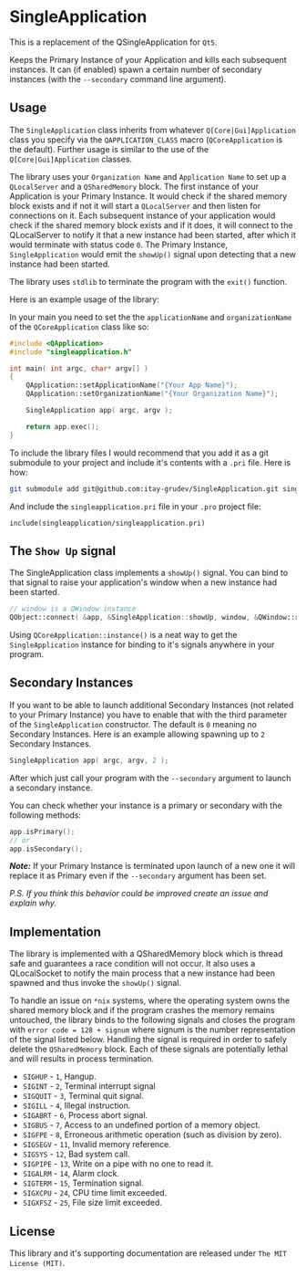 SingleApplication
=================

This is a replacement of the QSingleApplication for `Qt5`.

Keeps the Primary Instance of your Application and kills each subsequent
instances. It can (if enabled) spawn a certain number of secondary instances
(with the `--secondary` command line argument).

Usage
-----

The `SingleApplication` class inherits from whatever `Q[Core|Gui]Application`
class you specify via the `QAPPLICATION_CLASS` macro (`QCoreApplication` is the
default). Further usage is similar to the use of the `Q[Core|Gui]Application`
classes.

The library uses your `Organization Name` and `Application Name` to set up a
`QLocalServer` and a `QSharedMemory` block. The first instance of your
Application is your Primary Instance. It would check if the shared memory block
exists and if not it will start a `QLocalServer` and then listen for connections
on it. Each subsequent instance of your application would check if the shared
memory block exists and if it does, it will connect to the QLocalServer to
notify it that a new instance had been started, after which it would terminate
 with status code `0`. The Primary Instance, `SingleApplication` would emit the
 `showUp()` signal upon detecting that a new instance had been started.

The library uses `stdlib` to terminate the program with the `exit()` function.

Here is an example usage of the library:

In your main you need to set the the `applicationName` and `organizationName` of
the `QCoreApplication` class like so:

```cpp
#include <QApplication>
#include "singleapplication.h"

int main( int argc, char* argv[] )
{
    QApplication::setApplicationName("{Your App Name}");
    QApplication::setOrganizationName("{Your Organization Name}");

    SingleApplication app( argc, argv );

    return app.exec();
}
```

To include the library files I would recommend that you add it as a git
submodule to your project and include it's contents with a `.pri` file. Here is
how:

```bash
git submodule add git@github.com:itay-grudev/SingleApplication.git singleapplication
```

And include the `singleapplication.pri` file in your `.pro` project file:

```qmake
include(singleapplication/singleapplication.pri)
```

The `Show Up` signal
------------------------

The SingleApplication class implements a `showUp()` signal. You can bind to that
signal to raise your application's window when a new instance had been started.

```cpp
// window is a QWindow instance
QObject::connect( &app, &SingleApplication::showUp, window, &QWindow::raise );
```

Using `QCoreApplication::instance()` is a neat way to get the
`SingleApplication` instance for binding to it's signals anywhere in your
program.

Secondary Instances
-------------------

If you want to be able to launch additional Secondary Instances (not related to
your Primary Instance) you have to enable that with the third parameter of the
`SingleApplication` constructor. The default is `0` meaning no Secondary
Instances. Here is an example allowing spawning up to `2` Secondary Instances.

```cpp
SingleApplication app( argc, argv, 2 );
```

After which just call your program with the `--secondary` argument to launch a
secondary instance.

You can check whether your instance is a primary or secondary with the following
methods:

```cpp
app.isPrimary();
// or
app.isSecondary();
```

__*Note:*__ If your Primary Instance is terminated upon launch of a new one it
will replace it as Primary even if the `--secondary` argument has been set.

*P.S. If you think this behavior could be improved create an issue and explain
why.*

Implementation
--------------

The library is implemented with a QSharedMemory block which is thread safe and
guarantees a race condition will not occur. It also uses a QLocalSocket to
notify the main process that a new instance had been spawned and thus invoke the
`showUp()` signal.

To handle an issue on `*nix` systems, where the operating system owns the shared
memory block and if the program crashes the memory remains untouched, the
library binds to the following signals and closes the program with
`error code = 128 + signum` where signum is the number representation of the
signal listed below. Handling the signal is required in order to safely delete
the `QSharedMemory` block. Each of these signals are potentially lethal and will
results in process termination.

*   `SIGHUP` - `1`, Hangup.
*   `SIGINT` - `2`, Terminal interrupt signal
*   `SIGQUIT` - `3`, Terminal quit signal.
*   `SIGILL` - `4`, Illegal instruction.
*   `SIGABRT` - `6`, Process abort signal.
*   `SIGBUS` - `7`, Access to an undefined portion of a memory object.
*   `SIGFPE` - `8`, Erroneous arithmetic operation (such as division by zero).
*   `SIGSEGV` - `11`, Invalid memory reference.
*   `SIGSYS` - `12`, Bad system call.
*   `SIGPIPE` - `13`, Write on a pipe with no one to read it.
*   `SIGALRM` - `14`, Alarm clock.
*   `SIGTERM` - `15`, Termination signal.
*   `SIGXCPU` - `24`, CPU time limit exceeded.
*   `SIGXFSZ` - `25`, File size limit exceeded.


License
-------
This library and it's supporting documentation are released under `The MIT License (MIT)`.
